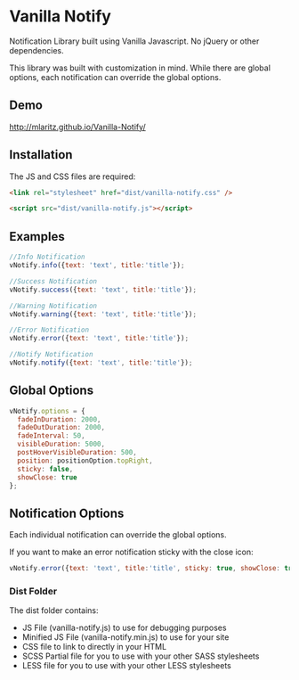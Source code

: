 Vanilla Notify
==============

Notification Library built using Vanilla Javascript.  No jQuery or other dependencies.

This library was built with customization in mind.  While there are global options, each
notification can override the global options.

## Demo
http://mlaritz.github.io/Vanilla-Notify/

## Installation
The JS and CSS files are required:
```html
<link rel="stylesheet" href="dist/vanilla-notify.css" />

<script src="dist/vanilla-notify.js"></script>
```

## Examples
```javascript
//Info Notification
vNotify.info({text: 'text', title:'title'});

//Success Notification
vNotify.success({text: 'text', title:'title'});

//Warning Notification
vNotify.warning({text: 'text', title:'title'});

//Error Notification
vNotify.error({text: 'text', title:'title'});

//Notify Notification
vNotify.notify({text: 'text', title:'title'});
```

## Global Options
```javascript
vNotify.options = {
  fadeInDuration: 2000,
  fadeOutDuration: 2000,
  fadeInterval: 50,
  visibleDuration: 5000,
  postHoverVisibleDuration: 500,
  position: positionOption.topRight,
  sticky: false,
  showClose: true 
};
```

## Notification Options
Each individual notification can override the global options.

If you want to make an error notification sticky with the close icon:
```javascript
vNotify.error({text: 'text', title:'title', sticky: true, showClose: true});
```

### Dist Folder
The dist folder contains:
* JS File (vanilla-notify.js) to use for debugging purposes
* Minified JS File (vanilla-notify.min.js) to use for your site
* CSS file to link to directly in your HTML
* SCSS Partial file for you to use with your other SASS stylesheets
* LESS file for you to use with your other LESS stylesheets
